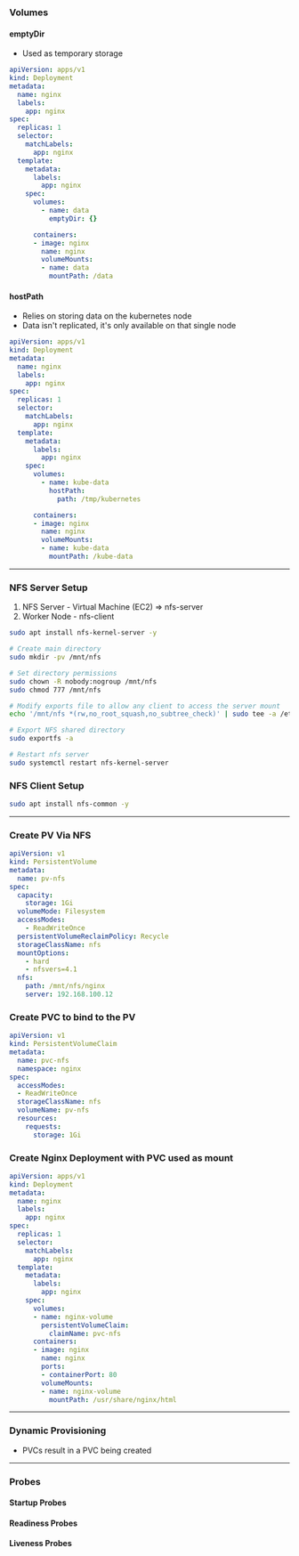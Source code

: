 ### Volumes
#### emptyDir
- Used as temporary storage

```yaml
apiVersion: apps/v1
kind: Deployment
metadata:
  name: nginx
  labels:
    app: nginx
spec:
  replicas: 1
  selector:
    matchLabels:
      app: nginx
  template:
    metadata:
      labels:
        app: nginx
    spec:
      volumes:
        - name: data 
          emptyDir: {}

      containers:
      - image: nginx
        name: nginx
        volumeMounts:
        - name: data 
          mountPath: /data
```

#### hostPath
- Relies on storing data on the kubernetes node
- Data isn't replicated, it's only available on that single node

```yaml
apiVersion: apps/v1
kind: Deployment
metadata:
  name: nginx
  labels:
    app: nginx
spec:
  replicas: 1
  selector:
    matchLabels:
      app: nginx
  template:
    metadata:
      labels:
        app: nginx
    spec:
      volumes:
        - name: kube-data  
          hostPath:
            path: /tmp/kubernetes

      containers:
      - image: nginx
        name: nginx
        volumeMounts:
        - name: kube-data 
          mountPath: /kube-data
```

---

### NFS Server Setup

1. NFS Server - Virtual Machine (EC2) => nfs-server
2. Worker Node - nfs-client

```bash
sudo apt install nfs-kernel-server -y

# Create main directory
sudo mkdir -pv /mnt/nfs

# Set directory permissions
sudo chown -R nobody:nogroup /mnt/nfs
sudo chmod 777 /mnt/nfs

# Modify exports file to allow any client to access the server mount 
echo '/mnt/nfs *(rw,no_root_squash,no_subtree_check)' | sudo tee -a /etc/exports

# Export NFS shared directory
sudo exportfs -a

# Restart nfs server
sudo systemctl restart nfs-kernel-server
```

### NFS Client Setup
```bash
sudo apt install nfs-common -y
```

---

### Create PV Via NFS
```yaml
apiVersion: v1
kind: PersistentVolume
metadata:
  name: pv-nfs
spec:
  capacity:
    storage: 1Gi
  volumeMode: Filesystem
  accessModes:
    - ReadWriteOnce
  persistentVolumeReclaimPolicy: Recycle
  storageClassName: nfs 
  mountOptions:
    - hard
    - nfsvers=4.1
  nfs:
    path: /mnt/nfs/nginx
    server: 192.168.100.12
```

### Create PVC to bind to the PV
```yaml
apiVersion: v1
kind: PersistentVolumeClaim
metadata:
  name: pvc-nfs
  namespace: nginx
spec:
  accessModes:
  - ReadWriteOnce
  storageClassName: nfs
  volumeName: pv-nfs
  resources:
    requests:
      storage: 1Gi
```

### Create Nginx Deployment with PVC used as mount
```yaml
apiVersion: apps/v1
kind: Deployment
metadata:
  name: nginx
  labels:
    app: nginx
spec:
  replicas: 1
  selector:
    matchLabels:
      app: nginx
  template:
    metadata:
      labels:
        app: nginx
    spec:
      volumes:
      - name: nginx-volume
        persistentVolumeClaim:
          claimName: pvc-nfs
      containers:
      - image: nginx
        name: nginx
        ports:
        - containerPort: 80
        volumeMounts:
        - name: nginx-volume
          mountPath: /usr/share/nginx/html
```

---

### Dynamic Provisioning
- PVCs result in a PVC being created

---

### Probes
#### Startup Probes

#### Readiness Probes

#### Liveness Probes